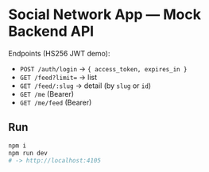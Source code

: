 
# Social Network App — Mock Backend API

Endpoints (HS256 JWT demo):
- `POST /auth/login` → `{ access_token, expires_in }`
- `GET /feed?limit=` → list
- `GET /feed/:slug` → detail (by `slug` or `id`)
- `GET /me` (Bearer)
- `GET /me/feed` (Bearer)

## Run
```bash
npm i
npm run dev
# -> http://localhost:4105
```
